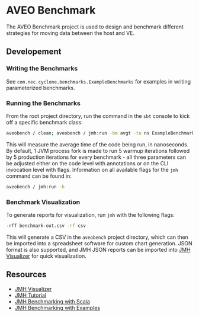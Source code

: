 # AVEO Benchmark

The AVEO Benchmark project is used to design and benchmark different strategies
for moving data between the host and VE.

## Developement

### Writing the Benchmarks

See `com.nec.cyclone.benchmarks.ExampleBenchmarks` for examples in writing
parameterized benchmarks.

### Running the Benchmarks

From the root project directory, run the command in the `sbt` console to kick
off a specific benchmark class:

```sh
aveobench / clean; aveobench / jmh:run -bm avgt -tu ns ExampleBenchmarks
```

This will measure the average time of the code being run, in nanoseconds.  By
default, 1 JVM process fork is made to run 5 warmup iterations followed by 5
production iterations for every benchmark - all three parameters can be adjusted
either on the code level with annotations or on the CLI invocation level with
flags.  Information on all available flags for the `jmh` command can be found in:

```sh
aveobench / jmh:run -h
```

### Benchmark Visualization

To generate reports for visualization, run `jmh` with the following flags:

```sh
-rff benchmark-out.csv -rf csv
```

This will generate a CSV in the `aveobench` project directory, which can then be
imported into a spreadsheet software for custom chart generation.  JSON format
is also supported, and JMH JSON reports can be imported into
[JMH Visualizer](https://jmh.morethan.io/) for quick visualization.

## Resources

* [JMH Visualizer](https://jmh.morethan.io/)
* [JMH Tutorial](https://jenkov.com/tutorials/java-performance/jmh.html)
* [JMH Benchmarking with Scala](https://www.gaurgaurav.com/java/scala-benchmarking-jmh/)
* [JMH Benchmarking with Examples](https://javadevcentral.com/jmh-benchmark-with-examples)

